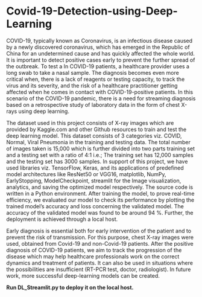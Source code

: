 # Covid-19-Detection-using-Deep-Learning
COVID-19, typically known as Coronavirus, is an infectious disease caused by
a newly discovered coronavirus, which has emerged in the Republic of China for an
undetermined cause and has quickly affected the whole world. It is important to detect
positive cases early to prevent the further spread of the outbreak. To test a
In COVID-19 patients, a healthcare provider uses a long swab to take a nasal sample. The
diagnosis becomes even more critical when, there is a lack of reagents or testing
capacity, to track the virus and its severity, and the risk of a healthcare practitioner
getting affected when he comes in contact with COVID-19-positive patients. In this
scenario of the COVID-19 pandemic, there is a need for streaming diagnosis based on
a retrospective study of laboratory data in the form of chest X-rays using deep learning.

The dataset used in this project consists of X-ray images which are provided by
Kaggle.com and other Github resources to train and test the deep learning
model. This dataset consists of 3 categories viz. COVID, Normal, Viral Pneumonia in
the training and testing data. The total number of images taken is 15,000 which
is further divided into two parts training set and a testing set with a ratio of 4:1 i.e.;
The training set has 12,000 samples and the testing set has 3000 samples. In support
of this project, we have used libraries viz. TensorFlow, Keras, and its applications of
predefined model architectures like ResNet50 or VGG16, matplotlib, NumPy,
EarlyStopping, ModelCheckpoint, streamlit for the Image visualization, analytics, and
saving the optimized model respectively. The source code is written in a Python
environment. After training the model, to prove real-time efficiency, we
evaluated our model to check its performance by plotting the trained model’s accuracy
and loss concerning the validated model. The accuracy of the validated model was
found to be around 94 %. Further, the deployment is achieved through a local host.

Early diagnosis is essential both for early intervention of the patient and to prevent the
risk of transmission. For this purpose, chest X-ray images were used, obtained from
Covid-19 and non-Covid-19 patients. After the positive diagnosis of COVID-19
patients, we aim to track the progression of the disease which may help healthcare
professionals work on the correct dynamics and treatment of patients. It can also be
used in situations where the possibilities are insufficient (RT-PCR test, doctor,
radiologist). In future work, more successful deep-learning models can be created.

**Run DL_Streamlit.py to deploy it on the local host.**
